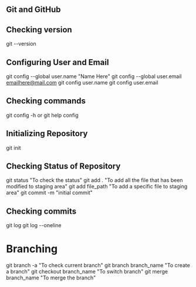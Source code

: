 ## Git and GitHub

## Checking version
git --version

## Configuring User and Email 
git config --global user.name "Name Here"
git config --global user.email emailhere@mail.com
git config user.name
git config user.email

## Checking commands
git config -h or git help config


## Initializing Repository
git init

## Checking Status of Repository
git status                          "To check the status"
git add .                           "To add all the file that has been modified to staging area"
git add file_path                   "To add a specific file to staging area"
git commit -m "initial commit"

## Checking commits
git log
git log --oneline

# Branching

git branch -a                    "To check current branch"
git branch branch_name           "To create a branch"
git checkout branch_name         "To switch branch"
git merge branch_name            "To merge the branch"
